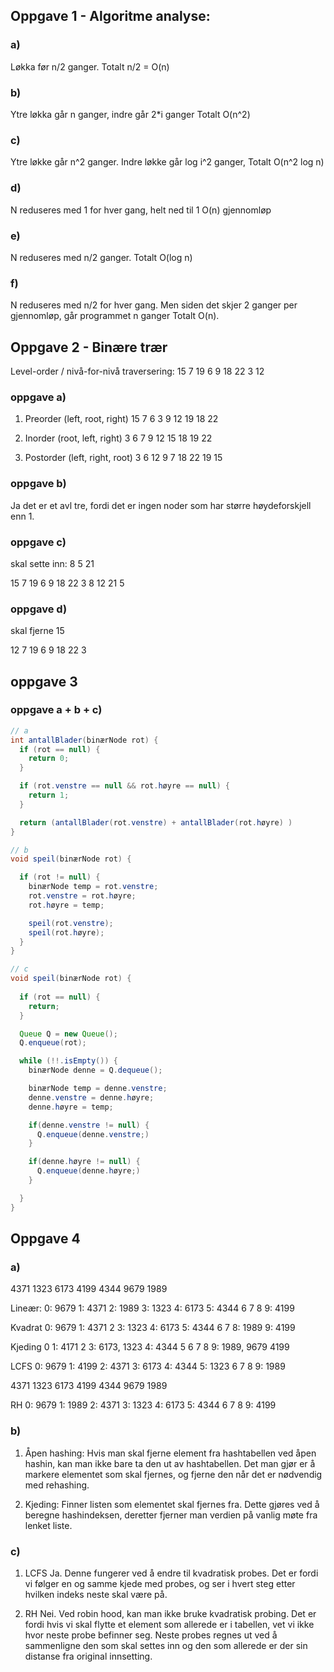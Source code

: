 ## Oppgave 1 - Algoritme analyse:

### a)
Løkka før n/2 ganger. Totalt n/2 = O(n)

### b)
Ytre løkka går n ganger, indre går 2*i ganger
Totalt O(n^2)

### c)
Ytre løkke går n^2 ganger.
Indre løkke går log i^2 ganger, 
Totalt O(n^2 log n)

### d)
N reduseres med 1 for hver gang, helt ned til 1
O(n) gjennomløp

### e)
N reduseres med n/2 ganger. Totalt O(log n)

### f)
N reduseres med n/2 for hver gang. Men siden det skjer 2 ganger per gjennomløp, går programmet n ganger
Totalt O(n).

## Oppgave 2 - Binære trær
Level-order / nivå-for-nivå traversering:
15 7 19 6 9 18 22 3 12

### oppgave a)
1. Preorder (left, root, right)
15 7 6 3 9 12 19 18 22

2. Inorder (root, left, right)
3 6 7 9 12 15 18 19 22

3. Postorder (left, right, root)
3 6 12 9 7 18 22 19 15


### oppgave b)
Ja det er et avl tre, fordi det er ingen noder som har større høydeforskjell enn 1.

### oppgave c)
skal sette inn: 8 5 21

15 7 19 6 9 18 22 3 8 12 21 5

### oppgave d)
skal fjerne 15

12 7 19 6 9 18 22 3 

## oppgave 3
### oppgave a + b + c)

```java
// a
int antallBlader(binærNode rot) {
  if (rot == null) {
    return 0;
  }

  if (rot.venstre == null && rot.høyre == null) {
    return 1;
  }

  return (antallBlader(rot.venstre) + antallBlader(rot.høyre) )
}

// b
void speil(binærNode rot) {

  if (rot != null) {
    binærNode temp = rot.venstre;
    rot.venstre = rot.høyre;
    rot.høyre = temp;

    speil(rot.venstre);
    speil(rot.høyre);
  }
}

// c
void speil(binærNode rot) {
  
  if (rot == null) {
    return;
  }

  Queue Q = new Queue();
  Q.enqueue(rot);

  while (!!.isEmpty()) {
    binærNode denne = Q.dequeue();

    binærNode temp = denne.venstre;
    denne.venstre = denne.høyre;
    denne.høyre = temp;

    if(denne.venstre != null) {
      Q.enqueue(denne.venstre;)
    }

    if(denne.høyre != null) {
      Q.enqueue(denne.høyre;)
    }

  }
}
```

## Oppgave 4
### a)
4371 1323 6173 4199 4344 9679 1989

Lineær:
0: 9679
1: 4371
2: 1989
3: 1323 
4: 6173
5: 4344
6
7
8
9: 4199

Kvadrat
0: 9679
1: 4371
2
3: 1323
4: 6173
5: 4344
6
7
8: 1989
9: 4199

Kjeding
0
1: 4171
2
3: 6173, 1323
4: 4344
5
6
7
8
9: 1989, 9679 4199

LCFS
0: 9679
1: 4199
2: 4371
3: 6173
4: 4344
5: 1323
6
7
8
9: 1989


4371 1323 6173 4199 4344 9679 1989

RH
0: 9679
1: 1989
2: 4371 
3: 1323
4: 6173
5: 4344
6
7
8
9: 4199
### b)
1. Åpen hashing:
Hvis man skal fjerne element fra hashtabellen ved åpen hashin, kan man ikke bare ta den ut av hashtabellen. Det man gjør er å markere elementet som skal fjernes, og fjerne den når det er nødvendig med rehashing. 

2. Kjeding: 
Finner listen som elementet skal fjernes fra. Dette gjøres ved å beregne hashindeksen, deretter fjerner man verdien på vanlig møte fra lenket liste. 

### c)
1. LCFS
Ja. Denne fungerer ved å endre til kvadratisk probes. Det er fordi vi følger en og samme kjede med probes, og ser i hvert steg etter hvilken indeks neste skal være på.

2. RH
Nei. Ved robin hood, kan man ikke bruke kvadratisk probing. Det er fordi hvis vi skal flytte et element som allerede er i tabellen, vet vi ikke hvor neste probe befinner seg. Neste probes regnes ut ved å sammenligne den som skal settes inn og den som allerede er der sin distanse fra original innsetting. 